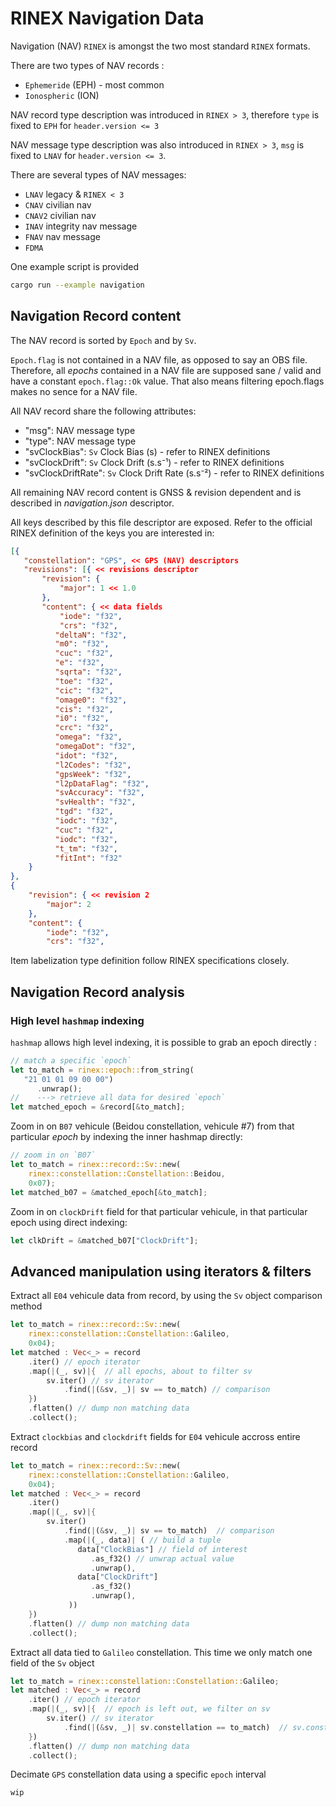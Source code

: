 # RINEX Navigation Data

Navigation (NAV) `RINEX` is amongst the two most standard `RINEX` formats.  

There are two types of NAV records :
* `Ephemeride` (EPH) - most common
* `Ionospheric` (ION) 

NAV record type description was introduced in `RINEX > 3`,
therefore `type` is fixed to `EPH` for `header.version <= 3`

NAV message type description was also introduced in `RINEX > 3`,
`msg` is fixed to `LNAV` for `header.version <= 3`.

There are several types of NAV messages:

* `LNAV`   legacy &  `RINEX < 3`
* `CNAV`   civilian nav
* `CNAV2`  civilian nav
* `INAV`   integrity nav message
* `FNAV`   nav message
* `FDMA`  

One example script is provided
```bash
cargo run --example navigation
```

## Navigation Record content

The NAV record is sorted by `Epoch` and by `Sv`.   

`Epoch.flag` is not contained in a NAV file, as opposed to say an OBS file.
Therefore, all _epochs_ contained in a NAV file are supposed sane / valid
and have a constant `epoch.flag::Ok` value. That also means 
filtering epoch.flags makes no sence for a NAV file.

All NAV record share the following attributes:

* "msg": NAV message type
* "type": NAV message type
* "svClockBias": `Sv` Clock Bias (s) - refer to RINEX definitions
* "svClockDrift": `Sv` Clock Drift (s.s⁻¹) - refer to RINEX definitions
* "svClockDriftRate": `Sv` Clock Drift Rate (s.s⁻²) - refer to RINEX definitions

All remaining NAV record content is GNSS & revision dependent and is described in 
_navigation.json_ descriptor. 

All keys described by this file descriptor are exposed. Refer to the official RINEX definition
of the keys you are interested in:

```json
[{
   "constellation": "GPS", << GPS (NAV) descriptors
   "revisions": [{ << revisions descriptor
       "revision": {
           "major": 1 << 1.0
       },
       "content": { << data fields
           "iode": "f32",
           "crs": "f32",
          "deltaN": "f32",
          "m0": "f32",
          "cuc": "f32",
          "e": "f32",
          "sqrta": "f32",
          "toe": "f32",
          "cic": "f32",
          "omage0": "f32",
          "cis": "f32",
          "i0": "f32",
          "crc": "f32",
          "omega": "f32",
          "omegaDot": "f32",
          "idot": "f32",
          "l2Codes": "f32",
          "gpsWeek": "f32",
          "l2pDataFlag": "f32",
          "svAccuracy": "f32",
          "svHealth": "f32",
          "tgd": "f32",
          "iodc": "f32",
          "cuc": "f32",
          "iodc": "f32",
          "t_tm": "f32",
          "fitInt": "f32"
    }
},
{
    "revision": { << revision 2
        "major": 2
    },
    "content": {
        "iode": "f32",
        "crs": "f32",
```

Item labelization type definition follow RINEX specifications closely.

## Navigation Record analysis

### High level `hashmap` indexing

`hashmap` allows high level indexing, it is possible to 
grab an epoch directly :

```rust
// match a specific `epoch`
let to_match = rinex::epoch::from_string(
   "21 01 01 09 00 00")
      .unwrap();
//    ---> retrieve all data for desired `epoch`
let matched_epoch = &record[&to_match];
```

Zoom in on `B07` vehicule (Beidou constellation, vehicule #7)
from that particular _epoch_ by indexing the inner hashmap directly:

```rust
// zoom in on `B07`
let to_match = rinex::record::Sv::new(
    rinex::constellation::Constellation::Beidou,
    0x07);
let matched_b07 = &matched_epoch[&to_match];
```

Zoom in on `clockDrift` field for that particular vehicule,
in that particular epoch using direct indexing:

```rust
let clkDrift = &matched_b07["ClockDrift"];
```

## Advanced manipulation using iterators & filters 

Extract all `E04` vehicule data from record,
by using the `Sv` object comparison method

```rust
let to_match = rinex::record::Sv::new(
    rinex::constellation::Constellation::Galileo,
    0x04);
let matched : Vec<_> = record
    .iter() // epoch iterator
    .map(|(_, sv)|{  // all epochs, about to filter sv
        sv.iter() // sv iterator
            .find(|(&sv, _)| sv == to_match) // comparison
    })
    .flatten() // dump non matching data
    .collect();
```

Extract `clockbias` and `clockdrift` fields
for `E04` vehicule accross entire record

```rust
let to_match = rinex::record::Sv::new(
    rinex::constellation::Constellation::Galileo,
    0x04);
let matched : Vec<_> = record
    .iter()
    .map(|(_, sv)|{
        sv.iter()
            .find(|(&sv, _)| sv == to_match)  // comparison
            .map(|(_, data)| ( // build a tuple
               data["ClockBias"] // field of interest
                  .as_f32() // unwrap actual value
                  .unwrap(),
               data["ClockDrift"]
                  .as_f32()
                  .unwrap(),
             ))
    })
    .flatten() // dump non matching data
    .collect();
```

Extract all data tied to `Galileo` constellation.
This time we only match one field of the `Sv` object
```rust
let to_match = rinex::constellation::Constellation::Galileo;
let matched : Vec<_> = record
    .iter() // epoch iterator
    .map(|(_, sv)|{  // epoch is left out, we filter on sv
        sv.iter() // sv iterator
            .find(|(&sv, _)| sv.constellation == to_match)  // sv.constellation field comparison
    })
    .flatten() // dump non matching data
    .collect();
```

Decimate `GPS` constellation data using a specific `epoch` interval
```rust
wip
```
